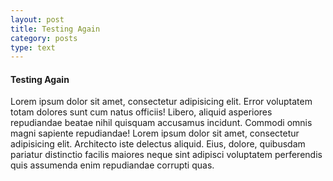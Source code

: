 ```yaml
---
layout: post
title: Testing Again
category: posts
type: text
---
```


#### Testing Again

Lorem ipsum dolor sit amet, consectetur adipisicing elit. Error voluptatem totam dolores sunt cum natus officiis! Libero, aliquid asperiores repudiandae beatae nihil quisquam accusamus incidunt. Commodi omnis magni sapiente repudiandae! Lorem ipsum dolor sit amet, consectetur adipisicing elit. Architecto iste delectus aliquid. Eius, dolore, quibusdam pariatur distinctio facilis maiores neque sint adipisci voluptatem perferendis quis assumenda enim repudiandae corrupti quas.